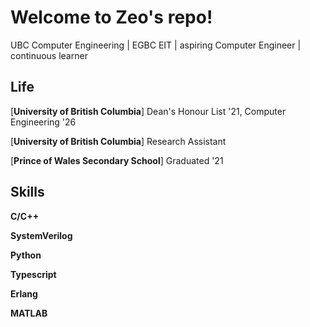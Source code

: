 ﻿# Welcome to Zeo's repo!

UBC Computer Engineering | EGBC EIT | aspiring Computer Engineer | continuous learner 

Life
----

[**University of British Columbia**] Dean's Honour List '21, Computer Engineering '26 

[**University of British Columbia**] Research Assistant

[**Prince of Wales Secondary School**] Graduated '21

Skills
-----
**C/C++**

**SystemVerilog**

**Python**

**Typescript**

**Erlang**

**MATLAB**
